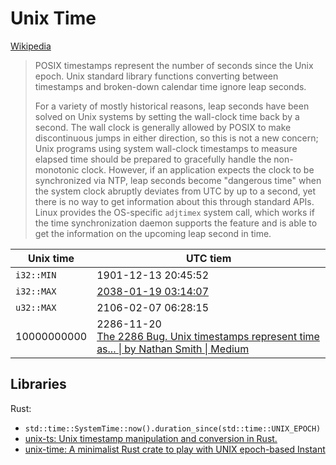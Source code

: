 # Unix Time
[Wikipedia](https://en.wikipedia.org/wiki/Unix_time)

> POSIX timestamps represent the number of seconds since the Unix epoch. Unix standard library functions converting between timestamps and broken-down calendar time ignore leap seconds.
> 
> For a variety of mostly historical reasons, leap seconds have been solved on Unix systems by setting the wall-clock time back by a second. The wall clock is generally allowed by POSIX to make discontinuous jumps in either direction, so this is not a new concern; Unix programs using system wall-clock timestamps to measure elapsed time should be prepared to gracefully handle the non-monotonic clock. However, if an application expects the clock to be synchronized via NTP, leap seconds become "dangerous time" when the system clock abruptly deviates from UTC by up to a second, yet there is no way to get information about this through standard APIs. Linux provides the OS-specific `adjtimex` system call, which works if the time synchronization daemon supports the feature and is able to get the information on the upcoming leap second in time.

Unix time | UTC tiem
--- | ---
`i32::MIN` | 1901-12-13 20:45:52
`i32::MAX` | [2038-01-19 03:14:07](https://en.wikipedia.org/wiki/Year_2038_problem)
`u32::MAX` | 2106-02-07 06:28:15
10000000000 | 2286-11-20 <br/> [The 2286 Bug. Unix timestamps represent time as... \| by Nathan Smith \| Medium](https://medium.com/@nate510/the-2286-bug-65697bb1b908)

## Libraries
Rust:
- `std::time::SystemTime::now().duration_since(std::time::UNIX_EPOCH)`
- [unix-ts: Unix timestamp manipulation and conversion in Rust.](https://github.com/lukesneeringer/unix-ts)
- [unix-time: A minimalist Rust crate to play with UNIX epoch-based Instant](https://github.com/qdeconinck/unix-time)